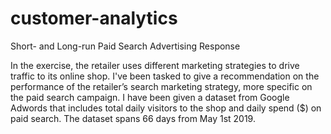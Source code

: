 # customer-analytics
Short- and Long-run Paid Search Advertising Response 

In the exercise, the  retailer  uses 
different marketing strategies to drive traffic to its online shop. I've been tasked to 
give a recommendation on the performance of the retailer’s search marketing strategy, 
more specific on the paid search campaign.  I have been given a dataset from Google 
Adwords  that  includes  total  daily  visitors  to  the  shop  and  daily  spend  ($)  on  paid 
search. The dataset spans 66 days from May 1st 2019. 
